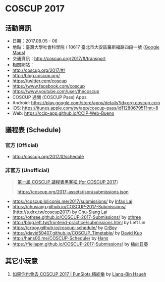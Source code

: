 # COSCUP 2017
 
## 活動資訊

- 日期：2017.08.05 - 06
- 地點：臺灣大學社會科學院 / 10617 臺北市大安區羅斯福路四段一號 ([Google Maps](https://goo.gl/maps/HmpgfsQjwAw))
- 交通資訊：http://coscup.org/2017/#/transport
- 相關網站：
 - http://coscup.org/2017/#/
 - http://blog.coscup.org/
 - https://twitter.com/coscup
 - https://www.facebook.com/coscup
 - https://www.youtube.com/user/thecoscup
- COSCUP 通關 (COSCUP Pass) Apps
 - Android: https://play.google.com/store/apps/details?id=org.coscup.ccip
 - iOS: https://itunes.apple.com/tw/app/coscup-pass/id1128067951?mt=8
 - Web: https://ccip-app.github.io/CCIP-Web-Bueno


## 議程表 (Schedule)

### 官方 (Official)

- http://coscup.org/2017/#/schedule


### 非官方 (Unofficial)

> [第一屆 COSCUP 議程表黑客松 (for COSCUP 2017)](https://docs.google.com/spreadsheets/d/1gVQtWEqOZLsDtk1j-_TrPqq_nWN5VcTtWLpme3yl3Zc/edit#gid=98295178)
>
> https://coscup.org/2017-assets/json/submissions.json

- https://coscup.loliconis.me/2017/submissions/ by [Infax Lai](https://github.com/infax/COSCUP-2017-Submissions)
 - https://chusiang.github.io/COSCUP-2017-Submissions/ (http://s.drx.tw/coscup2017) by [Chu-Siang Lai](https://github.com/chusiang/COSCUP-2017-Submissions)
 - https://othree.github.io/COSCUP-2017-Submissions/ by [othree](https://github.com/othree/COSCUP-2017-Submissions)
- http://blog.left.tw/frontend-practice/submissions.html by Left Lin
- https://crboy.github.io/coscup-schedule/ by [CrBoy](https://github.com/crboy/coscup-schedule/) 
- https://david50407.github.io/COSCUP_Timetable/ by [David Kuo](https://github.com/david50407/COSCUP_Timetable)
- http://hans00.me/COSCUP-Schedule/ by [Hans](https://github.com/hans00/COSCUP-Schedule)
- https://fieliapm.github.io/COSCUP-2017-Submissions/ by [橘向日葵](https://github.com/fieliapm/COSCUP-2017-Submissions)

## 其它小玩意

1. [如果你也會去 COSCUP 2017 | FunSlots 繽紛樂](http://slot.miario.com/machines/147150) by [Liang-Bin Hsueh](https://github.com/hlb)

